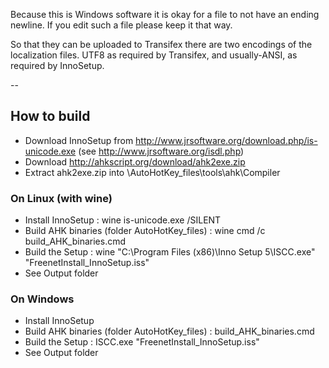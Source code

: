 ﻿Because this is Windows software it is okay for a file to not have an ending newline. If you edit
such a file please keep it that way.

So that they can be uploaded to Transifex there are two encodings of the
localization files. UTF8 as required by Transifex, and usually-ANSI, as required
by InnoSetup.

--
## How to build
* Download InnoSetup from http://www.jrsoftware.org/download.php/is-unicode.exe (see http://www.jrsoftware.org/isdl.php)
* Download http://ahkscript.org/download/ahk2exe.zip
* Extract ahk2exe.zip into \AutoHotKey_files\tools\ahk\Compiler

### On Linux (with wine)
* Install InnoSetup : wine is-unicode.exe /SILENT
* Build AHK binaries (folder AutoHotKey_files) : wine cmd /c build_AHK_binaries.cmd
* Build the Setup :  wine "C:\Program Files (x86)\Inno Setup 5\ISCC.exe" "FreenetInstall_InnoSetup.iss"
* See Output folder

### On Windows
* Install InnoSetup
* Build AHK binaries (folder AutoHotKey_files) : build_AHK_binaries.cmd
* Build the Setup : ISCC.exe "FreenetInstall_InnoSetup.iss"
* See Output folder